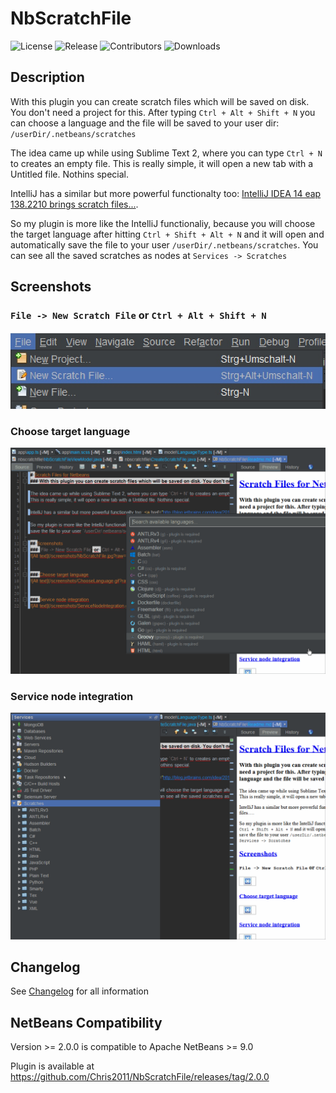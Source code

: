 # NbScratchFile

![License](https://img.shields.io/github/license/Chris2011/NbScratchFile.svg)
![Release](https://img.shields.io/github/release/Chris2011/NbScratchFile.svg)
![Contributors](https://img.shields.io/github/contributors/chris2011/NbScratchFile.svg)
![Downloads](https://img.shields.io/github/downloads/chris2011/NbScratchFile/total.svg)


## Description

With this plugin you can create scratch files which will be saved on disk. You don't need a project for this. After typing `Ctrl + Alt + Shift + N` you can choose a language and the file will be saved to your user dir: `/userDir/.netbeans/scratches`

The idea came up while using Sublime Text 2, where you can type `Ctrl + N` to creates an empty file.
This is really simple, it will open a new tab with a Untitled file. Nothins special.

IntelliJ has a similar but more powerful functionalty too: <a href="http://blog.jetbrains.com/idea/2014/09/intellij-idea-14-eap-138-2210-brings-scratch-files-and-better-mercurial-integration/">IntelliJ IDEA 14 eap 138.2210 brings scratch files...</a>. 

So my plugin is more like the IntelliJ functionaliy, because you will choose the target language after hitting `Ctrl + Shift + Alt + N` and it will open and automatically
save the file to your user `/userDir/.netbeans/scratches`. You can see all the saved scratches as nodes at `Services -> Scratches`


## Screenshots

### `File -> New Scratch File` or `Ctrl + Alt + Shift + N`
![Alt text](/screenshots/NbScratchFile.jpg?raw=true)


### Choose target language
![Alt text](/screenshots/ChooseLanguage.gif?raw=true)


### Service node integration
![Alt text](/screenshots/ServiceNodeIntegration.gif?raw=true)


## Changelog

See [Changelog](./Changelog.md) for all information  


## NetBeans Compatibility

Version >= 2.0.0 is compatible to Apache NetBeans >= 9.0  

Plugin is available at https://github.com/Chris2011/NbScratchFile/releases/tag/2.0.0